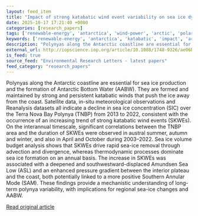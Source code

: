 ```yaml
---
layout: feed_item
title: "Impact of strong katabatic wind event variability on sea ice dynamics in Terra Nova Bay Polynya, Antarctica"
date: 2025-10-17 17:21:40 +0000
categories: [research_papers]
tags: ['renewable-energy', 'antarctica', 'wind-power', 'arctic', 'polar-regions']
keywords: ['renewable-energy', 'antarctica', 'katabatic', 'impact', 'arctic', 'wind-power', 'strong', 'polar-regions']
description: "Polynyas along the Antarctic coastline are essential for sea ice production and the formation of Antarctic Bottom Water (AABW)"
external_url: http://iopscience.iop.org/article/10.1088/1748-9326/ae06bb
is_feed: true
source_feed: "Environmental Research Letters - latest papers"
feed_category: "research_papers"
---
```


Polynyas along the Antarctic coastline are essential for sea ice production and the formation of Antarctic Bottom Water (AABW). They are formed and maintained by strong and persistent katabatic winds that push the ice away from the coast. Satellite data, in-situ meteorological observations and Reanalysis datasets all indicate a decline in sea ice concentration (SIC) over the Terra Nova Bay Polynya (TNBP) from 2013 to 2022, consistent with the occurrence of an increasing trend of strong katabatic wind events (SKWEs). On the interannual timescale, significant correlations between the TNBP area and the duration of SKWEs were observed in austral summer, autumn and winter, and also in April and October during 2003–2022. Sea ice volume budget analysis shows that SKWEs drive rapid sea-ice removal through advection and divergence, whereas thermodynamic processes dominate sea ice formation on an annual basis. The increase in SKWEs was associated with a deepened and southwestward-displaced Amundsen Sea Low (ASL) and an enhanced pressure gradient between the interior plateau and the coast, both potentially linked to a more positive Southern Annular Mode (SAM). These findings provide a mechanistic understanding of long-term polynya variability, with implications for regional sea-ice changes and AABW.

[Read original article](http://iopscience.iop.org/article/10.1088/1748-9326/ae06bb)

